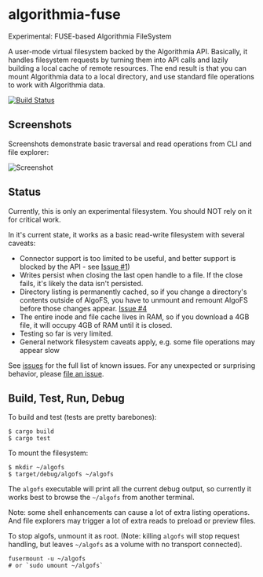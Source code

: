# algorithmia-fuse
Experimental: FUSE-based Algorithmia FileSystem

A user-mode virtual filesystem backed by the Algorithmia API. Basically, it handles filesystem requests by turning them into API calls and lazily building a local cache of remote resources. The end result is that you can mount Algorithmia data to a local directory, and use standard file operations to work with Algorithmia data.

[![Build Status](https://travis-ci.org/anowell/algorithmia-fuse.svg)](https://travis-ci.org/anowell/algorithmia-fuse)

## Screenshots
Screenshots demonstrate basic traversal and read operations from CLI and file explorer:

![Screenshot](https://www.dropbox.com/s/cczorhr7zmlbn78/algofs-walk-and-grep.png?dl=0)

## Status

Currently, this is only an experimental filesystem. You should NOT rely on it for critical work.

In it's current state, it works as a basic read-write filesystem with several caveats:

- Connector support is too limited to be useful, and better support is blocked by the API - see [Issue #1](../../issues/1))
- Writes persist when closing the last open handle to a file. If the close fails, it's likely the data isn't persisted.
- Directory listing is permanently cached, so if you change a directory's contents outside of AlgoFS, you have to unmount and remount AlgoFS before those changes appear. [Issue #4](../../issues/4)
- The entire inode and file cache lives in RAM, so if you download a 4GB file, it will occupy 4GB of RAM until it is closed.
- Testing so far is very limited.
- General network filesystem caveats apply, e.g. some file operations may appear slow

See [issues](../../issues) for the full list of known issues. For any unexpected or surprising behavior,
please [file an issue](https://github.com/anowell/algorithmia-fuse/issues/new).


## Build, Test, Run, Debug

To build and test (tests are pretty barebones):
```
$ cargo build
$ cargo test
```

To mount the filesystem:
```
$ mkdir ~/algofs
$ target/debug/algofs ~/algofs
```

The `algofs` executable will print all the current debug output,
so currently it works best to browse the `~/algofs` from another terminal.

Note: some shell enhancements can cause a lot of extra listing operations.
And file explorers may trigger a lot of extra reads to preload or preview files.

To stop algofs, unmount it as root. (Note: killing `algofs` will stop request handling, but leaves `~/algofs` as a volume with no transport connected).
```
fusermount -u ~/algofs
# or `sudo umount ~/algofs`
```

